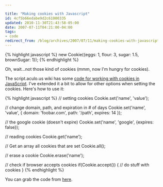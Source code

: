 ```yaml
---

title: "Making cookies with Javascript"
id: 4cf5b66edabe9d2c61000335
updated: 2010-11-30T21:43:58-05:00
date: 2007-07-11T04:21:00-04:00
tags:
- code
redirect_from: /blog/archives/2007/07/11/making-cookies-with-javascript/
---
```


{% highlight javascript %}
new Cookie({eggs: 1, flour: 3, sugar: 1.5, brownSugar: 1});
{% endhighlight %}

Oh, wait…not those kind of cookies (mmm, now I'm hungry for cookies).

The script.aculo.us wiki has some [code for working with cookies in JavaScript](":http://wiki.script.aculo.us/scriptaculous/show/Cookie). I've extended it a bit to allow for other options when setting the cookies. Here's how to use it:

{% highlight javascript %}
// setting cookies
Cookie.set('name', 'value');

// change domain, path, and expiration in # of days
Cookie.set('name', 'value', {
  domain: 'foobar.com',
  path: '/path',
  expires: 14
});

// the google cookie (doesn't expire)
Cookie.set('name', 'google', {expires: false});

// reading cookies
Cookie.get('name');

// Get an array all cookies that are set
Cookie.all();

// erase a cookie
Cookie.erase('name');

// check if browser accepts cookies
if(Cookie.accept()) {
  // do stuff with cookies
}
{% endhighlight %}

You can grab the code from [here](http://source.collectiveidea.com/public/rails/javascripts/cookie.js).
